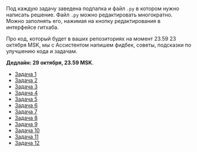 Под каждую задачу заведена подпапка и файл `.py` в котором нужно написать решение. Файл `.py` можно редактировать многократно. Можно заполнять его, нажимая на кнопку редактирования в интерфейсе гитхаба.

Про код, который будет в ваших репозиториях на момент 23.59 23 октября MSK, мы с Ассистентом напишем фидбек, советы, подсказки по улучшению кода и задачам. 

**Дедлайн: 29 октября, 23.59 MSK**. 


* [Задача 1](task_1)
* [Задача 2](task_2)
* [Задача 3](task_3)
* [Задача 4](task_4)
* [Задача 5](task_5)
* [Задача 6](task_6)
* [Задача 7](task_7)
* [Задача 8](task_8)
* [Задача 9](task_9)
* [Задача 10](task_10)
* [Задача 11](task_11)
* [Задача 12](task_12)

